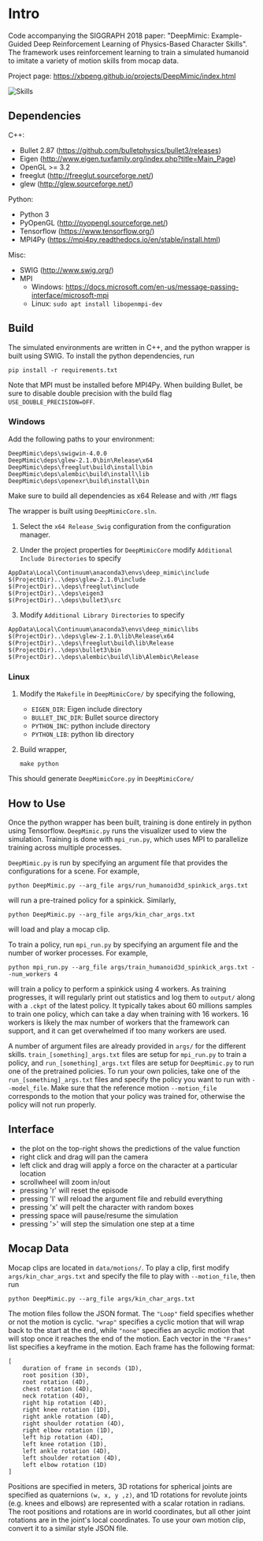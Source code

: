 # Intro 

Code accompanying the SIGGRAPH 2018 paper:
"DeepMimic: Example-Guided Deep Reinforcement Learning of Physics-Based Character Skills".
The framework uses reinforcement learning to train a simulated humanoid to imitate a variety
of motion skills from mocap data.

Project page: https://xbpeng.github.io/projects/DeepMimic/index.html

![Skills](images/teaser.png)

## Dependencies
C++:
- Bullet 2.87 (https://github.com/bulletphysics/bullet3/releases)
- Eigen (http://www.eigen.tuxfamily.org/index.php?title=Main_Page)
- OpenGL >= 3.2
- freeglut (http://freeglut.sourceforge.net/)
- glew (http://glew.sourceforge.net/)

Python:
- Python 3
- PyOpenGL (http://pyopengl.sourceforge.net/)
- Tensorflow (https://www.tensorflow.org/)
- MPI4Py (https://mpi4py.readthedocs.io/en/stable/install.html)

Misc:
- SWIG (http://www.swig.org/)
- MPI 
	- Windows: https://docs.microsoft.com/en-us/message-passing-interface/microsoft-mpi
	- Linux: `sudo apt install libopenmpi-dev`

## Build
The simulated environments are written in C++, and the python wrapper is built using SWIG.
To install the python dependencies, run
```
pip install -r requirements.txt
```
Note that MPI must be installed before MPI4Py. When building Bullet, be sure to disable double precision with the build flag `USE_DOUBLE_PRECISION=OFF`.

### Windows

Add the following paths to your environment:

```
DeepMimic\deps\swigwin-4.0.0
DeepMimic\deps\glew-2.1.0\bin\Release\x64
DeepMimic\deps\freeglut\build\install\bin
DeepMimic\deps\alembic\build\install\lib
DeepMimic\deps\openexr\build\install\bin
```

Make sure to build all dependencies as x64 Release and with `/MT` flags

The wrapper is built using `DeepMimicCore.sln`.

1. Select the `x64 Release_Swig` configuration from the configuration manager.

2. Under the project properties for `DeepMimicCore` modify `Additional Include Directories` to specify

```
AppData\Local\Continuum\anaconda3\envs\deep_mimic\include
$(ProjectDir)..\deps\glew-2.1.0\include
$(ProjectDir)..\deps\freeglut\include
$(ProjectDir)..\deps\eigen3
$(ProjectDir)..\deps\bullet3\src
```

3. Modify `Additional Library Directories` to specify

```
AppData\Local\Continuum\anaconda3\envs\deep_mimic\libs
$(ProjectDir)..\deps\glew-2.1.0\lib\Release\x64
$(ProjectDir)..\deps\freeglut\build\lib\Release
$(ProjectDir)..\deps\bullet3\bin
$(ProjectDir)..\deps\alembic\build\lib\Alembic\Release
```


### Linux
1. Modify the `Makefile` in `DeepMimicCore/` by specifying the following,
	- `EIGEN_DIR`: Eigen include directory
	- `BULLET_INC_DIR`: Bullet source directory
	- `PYTHON_INC`: python include directory
	- `PYTHON_LIB`: python lib directory

2. Build wrapper,
	```
	make python
	```
This should generate `DeepMimicCore.py` in `DeepMimicCore/`


## How to Use
Once the python wrapper has been built, training is done entirely in python using Tensorflow.
`DeepMimic.py` runs the visualizer used to view the simulation. Training is done with `mpi_run.py`, 
which uses MPI to parallelize training across multiple processes.

`DeepMimic.py` is run by specifying an argument file that provides the configurations for a scene.
For example,
```
python DeepMimic.py --arg_file args/run_humanoid3d_spinkick_args.txt
```

will run a pre-trained policy for a spinkick. Similarly,
```
python DeepMimic.py --arg_file args/kin_char_args.txt
```

will load and play a mocap clip.


To train a policy, run `mpi_run.py` by specifying an argument file and the number of worker processes.
For example,
```
python mpi_run.py --arg_file args/train_humanoid3d_spinkick_args.txt --num_workers 4
```

will train a policy to perform a spinkick using 4 workers. As training progresses, it will regularly
print out statistics and log them to `output/` along with a `.ckpt` of the latest policy.
It typically takes about 60 millions samples to train one policy, which can take a day
when training with 16 workers. 16 workers is likely the max number of workers that the
framework can support, and it can get overwhelmed if too many workers are used.

A number of argument files are already provided in `args/` for the different skills. 
`train_[something]_args.txt` files are setup for `mpi_run.py` to train a policy, and 
`run_[something]_args.txt` files are setup for `DeepMimic.py` to run one of the pretrained policies.
To run your own policies, take one of the `run_[something]_args.txt` files and specify
the policy you want to run with `--model_file`. Make sure that the reference motion `--motion_file`
corresponds to the motion that your policy was trained for, otherwise the policy will not run properly.


## Interface
- the plot on the top-right shows the predictions of the value function
- right click and drag will pan the camera
- left click and drag will apply a force on the character at a particular location
- scrollwheel will zoom in/out
- pressing 'r' will reset the episode
- pressing 'l' will reload the argument file and rebuild everything
- pressing 'x' will pelt the character with random boxes
- pressing space will pause/resume the simulation
- pressing '>' will step the simulation one step at a time


## Mocap Data
Mocap clips are located in `data/motions/`. To play a clip, first modify 
`args/kin_char_args.txt` and specify the file to play with
`--motion_file`, then run
```
python DeepMimic.py --arg_file args/kin_char_args.txt
```

The motion files follow the JSON format. The `"Loop"` field specifies whether or not the motion is cyclic.
`"wrap"` specifies a cyclic motion that will wrap back to the start at the end, while `"none"` specifies an
acyclic motion that will stop once it reaches the end of the motion. Each vector in the `"Frames"` list
specifies a keyframe in the motion. Each frame has the following format:
```
[
	duration of frame in seconds (1D),
	root position (3D),
	root rotation (4D),
	chest rotation (4D),
	neck rotation (4D),
	right hip rotation (4D),
	right knee rotation (1D),
	right ankle rotation (4D),
	right shoulder rotation (4D),
	right elbow rotation (1D),
	left hip rotation (4D),
	left knee rotation (1D),
	left ankle rotation (4D),
	left shoulder rotation (4D),
	left elbow rotation (1D)
]
```

Positions are specified in meters, 3D rotations for spherical joints are specified as quaternions `(w, x, y ,z)`,
and 1D rotations for revolute joints (e.g. knees and elbows) are represented with a scalar rotation in radians. The root
positions and rotations are in world coordinates, but all other joint rotations are in the joint's local coordinates.
To use your own motion clip, convert it to a similar style JSON file.
